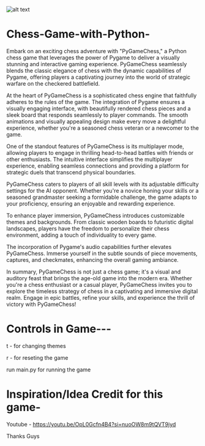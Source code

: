 ![alt text](https://github.com/Cyrus748/Chess-Game-with-Python-/main/snapshots/snapshot1.png?raw=true)


# Chess-Game-with-Python-

Embark on an exciting chess adventure with "PyGameChess," a Python chess game that leverages the power of Pygame to deliver a visually stunning and interactive gaming experience. PyGameChess seamlessly blends the classic elegance of chess with the dynamic capabilities of Pygame, offering players a captivating journey into the world of strategic warfare on the checkered battlefield.

At the heart of PyGameChess is a sophisticated chess engine that faithfully adheres to the rules of the game. The integration of Pygame ensures a visually engaging interface, with beautifully rendered chess pieces and a sleek board that responds seamlessly to player commands. The smooth animations and visually appealing design make every move a delightful experience, whether you're a seasoned chess veteran or a newcomer to the game.

One of the standout features of PyGameChess is its multiplayer mode, allowing players to engage in thrilling head-to-head battles with friends or other enthusiasts. The intuitive interface simplifies the multiplayer experience, enabling seamless connections and providing a platform for strategic duels that transcend physical boundaries.

PyGameChess caters to players of all skill levels with its adjustable difficulty settings for the AI opponent. Whether you're a novice honing your skills or a seasoned grandmaster seeking a formidable challenge, the game adapts to your proficiency, ensuring an enjoyable and rewarding experience.

To enhance player immersion, PyGameChess introduces customizable themes and backgrounds. From classic wooden boards to futuristic digital landscapes, players have the freedom to personalize their chess environment, adding a touch of individuality to every game.

The incorporation of Pygame's audio capabilities further elevates PyGameChess. Immerse yourself in the subtle sounds of piece movements, captures, and checkmates, enhancing the overall gaming ambiance.

In summary, PyGameChess is not just a chess game; it's a visual and auditory feast that brings the age-old game into the modern era. Whether you're a chess enthusiast or a casual player, PyGameChess invites you to explore the timeless strategy of chess in a captivating and immersive digital realm. Engage in epic battles, refine your skills, and experience the thrill of victory with PyGameChess!




# Controls in Game---
t - for changing themes 

r -  for reseting the game 

run main.py for running the game 


# Inspiration/Idea Credit for this game-
Youtube - https://youtu.be/OpL0Gcfn4B4?si=nuoOW8m9tQVT9jyd

Thanks Guys
